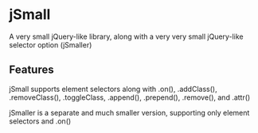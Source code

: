# jSmall
A very small jQuery-like library, along with a very very small jQuery-like selector option (jSmaller)

## Features
jSmall supports element selectors along with .on(), .addClass(), .removeClass(), .toggleClass, .append(), .prepend(), .remove(), and .attr()

jSmaller is a separate and much smaller version, supporting only element selectors and .on()

